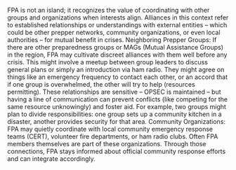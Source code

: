 FPA is not an island; it recognizes the value of coordinating with other groups and organizations when interests align. Alliances in this context refer to established relationships or understandings with external entities – which could be other prepper networks, community organizations, or even local authorities – for mutual benefit in crises. Neighboring Prepper Groups: If there are other preparedness groups or MAGs (Mutual Assistance Groups) in the region, FPA may cultivate discreet alliances with them well before any crisis. This might involve a meetup between group leaders to discuss general plans or simply an introduction via ham radio. They might agree on things like an emergency frequency to contact each other, or an accord that if one group is overwhelmed, the other will try to help (resources permitting). These relationships are sensitive – OPSEC is maintained – but having a line of communication can prevent conflicts (like competing for the same resource unknowingly) and foster aid. For example, two groups might plan to divide responsibilities: one group sets up a community kitchen in a disaster, another provides security for that area. Community Organizations: FPA may quietly coordinate with local community emergency response teams (CERT), volunteer fire departments, or ham radio clubs. Often FPA members themselves are part of these organizations. Through those connections, FPA stays informed about official community response efforts and can integrate accordingly.